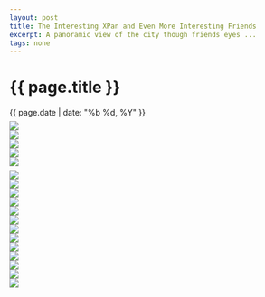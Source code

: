 ```yaml
---
layout: post
title: The Interesting XPan and Even More Interesting Friends
excerpt: A panoramic view of the city though friends eyes ...
tags: none
---
```


{{ page.title }}
================
<div class="pdate"> {{ page.date | date: "%b %d, %Y" }} </div>

<div class="row" style="margin-top:0.5em;"><div class="col-xs-12"><div id="demo1" class="flex-images">
<div class="item" data-w="800" data-h="292">
	<div class="img"><a href="{{ site.url }}/images/photos/xpanAndvisitors/t-001.25810002.jpg"><img src="{{ site.url }}/images/blank.gif" data-src="{{ site.url }}/images/photos/xpanAndvisitors/st-001.25810002.jpg"></a></div>
</div>
<div class="item" data-w="800" data-h="292">
	<div class="img"><a href="{{ site.url }}/images/photos/xpanAndvisitors/t-002.25810003.jpg"><img src="{{ site.url }}/images/blank.gif" data-src="{{ site.url }}/images/photos/xpanAndvisitors/st-002.25810003.jpg"></a></div>
</div>
<div class="item" data-w="800" data-h="292">
	<div class="img"><a href="{{ site.url }}/images/photos/xpanAndvisitors/t-003.25810004.jpg"><img src="{{ site.url }}/images/blank.gif" data-src="{{ site.url }}/images/photos/xpanAndvisitors/st-003.25810004.jpg"></a></div>
</div>
<div class="item" data-w="800" data-h="292">
	<div class="img"><a href="{{ site.url }}/images/photos/xpanAndvisitors/t-004.25810009.jpg"><img src="{{ site.url }}/images/blank.gif" data-src="{{ site.url }}/images/photos/xpanAndvisitors/st-004.25810009.jpg"></a></div>
</div>
<div class="item" data-w="800" data-h="292">
	<div class="img"><a href="{{ site.url }}/images/photos/xpanAndvisitors/t-005.25810011.jpg"><img src="{{ site.url }}/images/blank.gif" data-src="{{ site.url }}/images/photos/xpanAndvisitors/st-005.25810011.jpg"></a></div>
</div>
</div></div></div>

<script>
$('#demo1').flexImages({ rowHeight:350 , truncate: 0});
</script>


<div class="row" style="margin-top:0.5em;"><div class="col-xs-12"><div id="demo2" class="flex-images">
<div class="item" data-w="400" data-h="394">
	<div class="img"><a href="{{ site.url }}/images/photos/xpanAndvisitors/t-006.000049380002.jpg"><img src="{{ site.url }}/images/blank.gif" data-src="{{ site.url }}/images/photos/xpanAndvisitors/st-006.000049380002.jpg"></a></div>
</div>
<div class="item" data-w="400" data-h="394">
	<div class="img"><a href="{{ site.url }}/images/photos/xpanAndvisitors/t-007.000049380003.jpg"><img src="{{ site.url }}/images/blank.gif" data-src="{{ site.url }}/images/photos/xpanAndvisitors/st-007.000049380003.jpg"></a></div>
</div>
<div class="item" data-w="400" data-h="394">
	<div class="img"><a href="{{ site.url }}/images/photos/xpanAndvisitors/t-008.000049380004.jpg"><img src="{{ site.url }}/images/blank.gif" data-src="{{ site.url }}/images/photos/xpanAndvisitors/st-008.000049380004.jpg"></a></div>
</div>
<div class="item" data-w="400" data-h="394">
	<div class="img"><a href="{{ site.url }}/images/photos/xpanAndvisitors/t-009.000049380006.jpg"><img src="{{ site.url }}/images/blank.gif" data-src="{{ site.url }}/images/photos/xpanAndvisitors/st-009.000049380006.jpg"></a></div>
</div>
<div class="item" data-w="400" data-h="394">
	<div class="img"><a href="{{ site.url }}/images/photos/xpanAndvisitors/t-010.000049380007.jpg"><img src="{{ site.url }}/images/blank.gif" data-src="{{ site.url }}/images/photos/xpanAndvisitors/st-010.000049380007.jpg"></a></div>
</div>
<div class="item" data-w="400" data-h="394">
	<div class="img"><a href="{{ site.url }}/images/photos/xpanAndvisitors/t-011.000049380010.jpg"><img src="{{ site.url }}/images/blank.gif" data-src="{{ site.url }}/images/photos/xpanAndvisitors/st-011.000049380010.jpg"></a></div>
</div>
<div class="item" data-w="400" data-h="394">
	<div class="img"><a href="{{ site.url }}/images/photos/xpanAndvisitors/t-012.000049380011.jpg"><img src="{{ site.url }}/images/blank.gif" data-src="{{ site.url }}/images/photos/xpanAndvisitors/st-012.000049380011.jpg"></a></div>
</div>
<div class="item" data-w="400" data-h="394">
	<div class="img"><a href="{{ site.url }}/images/photos/xpanAndvisitors/t-013.000049390002.jpg"><img src="{{ site.url }}/images/blank.gif" data-src="{{ site.url }}/images/photos/xpanAndvisitors/st-013.000049390002.jpg"></a></div>
</div>
<div class="item" data-w="400" data-h="394">
	<div class="img"><a href="{{ site.url }}/images/photos/xpanAndvisitors/t-014.000049390003.jpg"><img src="{{ site.url }}/images/blank.gif" data-src="{{ site.url }}/images/photos/xpanAndvisitors/st-014.000049390003.jpg"></a></div>
</div>
<div class="item" data-w="400" data-h="394">
	<div class="img"><a href="{{ site.url }}/images/photos/xpanAndvisitors/t-015.000049390004.jpg"><img src="{{ site.url }}/images/blank.gif" data-src="{{ site.url }}/images/photos/xpanAndvisitors/st-015.000049390004.jpg"></a></div>
</div>
<div class="item" data-w="400" data-h="394">
	<div class="img"><a href="{{ site.url }}/images/photos/xpanAndvisitors/t-016.000049390007.jpg"><img src="{{ site.url }}/images/blank.gif" data-src="{{ site.url }}/images/photos/xpanAndvisitors/st-016.000049390007.jpg"></a></div>
</div>
<div class="item" data-w="400" data-h="394">
	<div class="img"><a href="{{ site.url }}/images/photos/xpanAndvisitors/t-017.000049390010.jpg"><img src="{{ site.url }}/images/blank.gif" data-src="{{ site.url }}/images/photos/xpanAndvisitors/st-017.000049390010.jpg"></a></div>
</div>
<div class="item" data-w="400" data-h="394">
	<div class="img"><a href="{{ site.url }}/images/photos/xpanAndvisitors/t-018.000049390011.jpg"><img src="{{ site.url }}/images/blank.gif" data-src="{{ site.url }}/images/photos/xpanAndvisitors/st-018.000049390011.jpg"></a></div>
</div>
</div></div></div>

<script>
$('#demo2').flexImages({ rowHeight:394 , truncate: 0});
</script>



